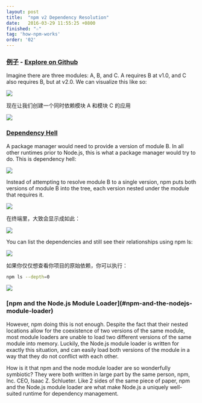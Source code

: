 ```yaml
---
layout: post
title:  "npm v2 Dependency Resolution"
date:   2016-03-29 11:55:25 +0800
finished: "☆"
tag: 'how-npm-works'
order: '02'
---
```


<h3 id="example-explore-on-github"><a href="#example-explore-on-github">例子</a> - <a href="https://github.com/ashleygwilliams/npm-sandbox/tree/master/npm2/example1">Explore on Github</a></h3>


Imagine there are three modules: A, B, and C. A requires B at v1.0, and C also requires B, but at v2.0. We can visualize this like so:

![](https://docs.npmjs.com/images/how-npm-works/deps1.png)

现在让我们创建一个同时依赖模块 A 和模块 C 的应用

![](https://docs.npmjs.com/images/how-npm-works/deps2.png)


<h3 id="dependency-hell"><a href="#dependency-hell">Dependency Hell</a></h3>

A package manager would need to provide a version of module B. In all other runtimes prior to Node.js, this is what a package manager would try to do. This is dependency hell:

![](https://docs.npmjs.com/images/how-npm-works/deps3.png)

Instead of attempting to resolve module B to a single version, npm puts both versions of module B into the tree, each version nested under the module that requires it.

![](https://docs.npmjs.com/images/how-npm-works/deps4.png)

在终端里，大致会显示成如此：

![](https://docs.npmjs.com/images/how-npm-works/tree.png)

You can list the dependencies and still see their relationships using npm ls:

![](https://docs.npmjs.com/images/how-npm-works/npmls.png)

如果你仅仅想查看你项目的原始依赖，你可以执行：

``` bash
npm ls --depth=0
```

![](https://docs.npmjs.com/images/how-npm-works/npmlsdepth0.png)

<h3 id="npm-and-the-nodejs-module-loader">[npm and the Node.js Module Loader](#npm-and-the-nodejs-module-loader)</h3>

However, npm doing this is not enough. Despite the fact that their nested locations allow for the coexistence of two versions of the same module, most module loaders are unable to load two different versions of the same module into memory. Luckily, the Node.js module loader is written for exactly this situation, and can easily load both versions of the module in a way that they do not conflict with each other.

How is it that npm and the node module loader are so wonderfully symbiotic? They were both written in large part by the same person, npm, Inc. CEO, Isaac Z. Schlueter. Like 2 sides of the same piece of paper, npm and the Node.js module loader are what make Node.js a uniquely well-suited runtime for dependency management.
